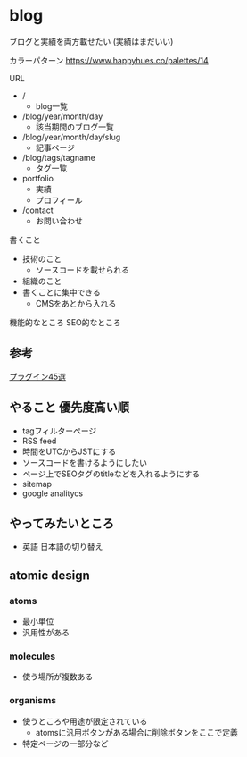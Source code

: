 # blog
ブログと実績を両方載せたい
(実績はまだいい)

カラーパターン
https://www.happyhues.co/palettes/14

URL
* /
  * blog一覧
* /blog/year/month/day
  * 該当期間のブログ一覧
* /blog/year/month/day/slug
  * 記事ページ
* /blog/tags/tagname
  * タグ一覧
* portfolio
  * 実績
  * プロフィール
* /contact
  * お問い合わせ


書くこと
* 技術のこと
  * ソースコードを載せられる
* 組織のこと
* 書くことに集中できる
  * CMSをあとから入れる


機能的なところ
SEO的なところ


## 参考
[プラグイン45選](https://qiita.com/Takumon/items/da8347f81a9f021b637f#gatsby-plugin-robots-txt)

## やること 優先度高い順
* tagフィルターページ
* RSS feed
* 時間をUTCからJSTにする
* ソースコードを書けるようにしたい
* ページ上でSEOタグのtitleなどを入れるようにする
* sitemap
* google analitycs


## やってみたいところ
- 英語 日本語の切り替え



## atomic design
### atoms
* 最小単位
* 汎用性がある
### molecules
* 使う場所が複数ある
### organisms
* 使うところや用途が限定されている
  * atomsに汎用ボタンがある場合に削除ボタンをここで定義
* 特定ページの一部分など